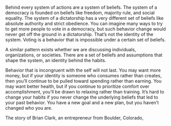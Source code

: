 Behind every system of actions are a system of beliefs. The system
of a democracy is founded on beliefs like freedom, majority rule, and
social equality. The system of a dictatorship has a very different set of
beliefs like absolute authority and strict obedience. You can imagine
many ways to try to get more people to vote in a democracy, but such
behavior change would never get off the ground in a dictatorship.
That’s not the identity of the system. Voting is a behavior that is
impossible under a certain set of beliefs.

A similar pattern exists whether we are discussing individuals,
organizations, or societies. There are a set of beliefs and assumptions
that shape the system, an identity behind the habits.

Behavior that is incongruent with the self will not last. You may
want more money, but if your identity is someone who consumes
rather than creates, then you’ll continue to be pulled toward spending
rather than earning. You may want better health, but if you continue
to prioritize comfort over accomplishment, you’ll be drawn to relaxing
rather than training. It’s hard to change your habits if you never
change the underlying beliefs that led to your past behavior. You have
a new goal and a new plan, but you haven’t changed who you are.

The story of Brian Clark, an entrepreneur from Boulder, Colorado,